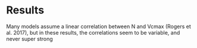 # Results

Many models assume a linear correlation between N and Vcmax (Rogers et al. 2017), but in these results, the correlations seem to be variable, and never super strong 
